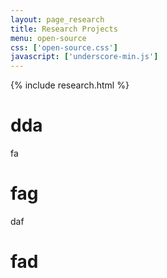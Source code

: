 ```yaml
---
layout: page_research
title: Research Projects
menu: open-source
css: ['open-source.css']
javascript: ['underscore-min.js']
---
```

{% include research.html %}



# dda

fa



# fag

daf



# fad


